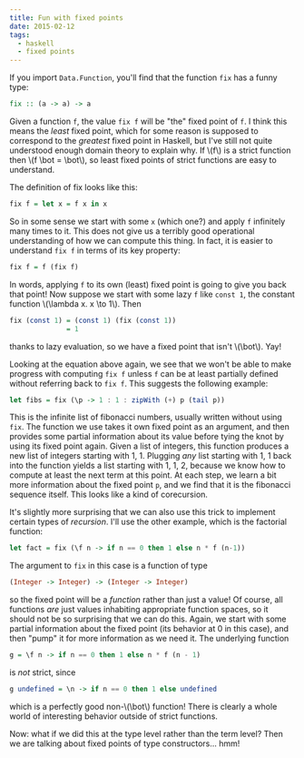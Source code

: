 ```yaml
---
title: Fun with fixed points 
date: 2015-02-12
tags: 
  - haskell
  - fixed points
---
```


If you import `Data.Function`, you'll find that the function `fix` has a funny
type:

```haskell
fix :: (a -> a) -> a
```

Given a function `f`, the value `fix f` will be "the" fixed point
of `f`. I think this means the *least* fixed point, which for some reason is
supposed to correspond to the *greatest* fixed point in Haskell, but I've still
not quite understood enough domain theory to explain why. If \\(f\\) is a strict
function then \\(f \bot = \bot\\), so least fixed points of strict functions are
easy to understand. 

The definition of fix looks like this:

```haskell
fix f = let x = f x in x
```

So in some sense we start with some `x` (which one?) and apply `f`
infinitely many times to it. This does not give us a terribly good operational
understanding of how we can compute this thing. In fact, it is easier to
understand `fix f` in terms of its key property:

```haskell
fix f = f (fix f)
```

In words, applying `f` to its own (least) fixed point is going to give you
back that point! Now suppose we start with some lazy `f` like
`const 1`, the constant function \\(\lambda x. x \to 1\\). Then

```haskell
fix (const 1) = (const 1) (fix (const 1))
              = 1
```

thanks to lazy evaluation, so we have a fixed point that isn't \\(\bot\\). Yay!

Looking at the equation above again, we see that we won't be able to make
progress with computing `fix f` unless `f` can be at least partially
defined without referring back to `fix f`. This suggests the following
example:

```haskell
let fibs = fix (\p -> 1 : 1 : zipWith (+) p (tail p))
```

This is the infinite list of fibonacci numbers, usually written without using
`fix`. The function we use takes it own fixed point as an argument, and then
provides some partial information about its value before tying the knot by using
its fixed point again. Given a list of integers, this function produces a new
list of integers starting with 1, 1. Plugging *any* list starting with 1, 1 back
into the function yields a list starting with 1, 1, 2, because we know how to
compute at least the next term at this point. At each step, we learn a bit more
information about the fixed point `p`, and we find that it is the fibonacci
sequence itself. This looks like a kind of corecursion.

It's slightly more surprising that we can also use this trick to implement
certain types of *recursion*. I'll use the other example, which is the factorial
function:

```haskell
let fact = fix (\f n -> if n == 0 then 1 else n * f (n-1))
```

The argument to `fix` in this case is a function of type

```haskell
(Integer -> Integer) -> (Integer -> Integer)
```

so the fixed point will be a *function* rather than just a value! Of course, all
functions *are* just values inhabiting appropriate function spaces, so it should
not be so surprising that we can do this. Again, we start with some partial
information about the fixed point (its behavior at 0 in this case), and then
"pump" it for more information as we need it. The underlying function

```haskell
g = \f n -> if n == 0 then 1 else n * f (n - 1)
```

is *not* strict, since 

```haskell
g undefined = \n -> if n == 0 then 1 else undefined
```

which is a perfectly good non-\\(\bot\\) function! There is clearly a whole
world of interesting behavior outside of strict functions.

Now: what if we did this at the type level rather than the term level? Then we
are talking about fixed points of type constructors... hmm!

